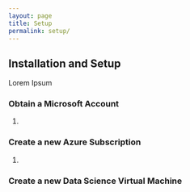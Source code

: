 ```yaml
---
layout: page
title: Setup
permalink: setup/
---
```


## Installation and Setup

Lorem Ipsum

### Obtain a Microsoft Account

1. 

### Create a new Azure Subscription

1. 

### Create a new Data Science Virtual Machine
